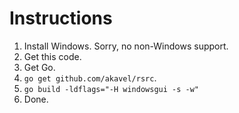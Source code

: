 # Instructions

1. Install Windows. Sorry, no non-Windows support.
2. Get this code.
3. Get Go.
4. `go get github.com/akavel/rsrc`.
5. `go build -ldflags="-H windowsgui -s -w"`
6. Done.